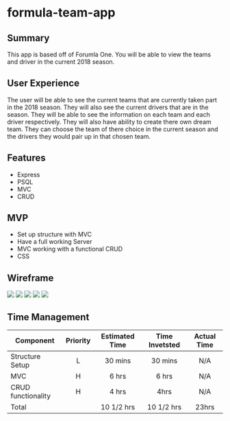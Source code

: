 # formula-team-app

## Summary

This app is based off of Forumla One. You will be able to view the teams and driver in the current 2018 season. 

## User Experience

The user will be able to see the current teams that are currently taken part in the 2018 season. They will also see the current drivers that are in the season. They will be able to see the information on each team and each driver respectively. They will also have ability to create there own dream team. They can choose the team of there choice in the current season and the drivers they would pair up in that chosen team. 

## Features

- Express
- PSQL
- MVC
- CRUD

## MVP

- Set up structure with MVC
- Have a full working Server
- MVC working with a functional CRUD
- CSS

## Wireframe

<img src="wireframe1.jpg"/>
<img src="wireframe2.jpg"/>
<img src="wireframe3.jpg"/>
<img src="wireframe4.jpg"/>
<img src="wireframe5.jpg"/>

## Time Management
| Component | Priority | Estimated Time | Time Invetsted | Actual Time |
| --- | :---: |  :---: | :---: | :---: |
| Structure Setup | L | 30 mins| 30 mins | N/A |
| MVC | H | 6 hrs| 6 hrs | N/A |
| CRUD functionality | H | 4 hrs| 4hrs | N/A |
| Total |  | 10 1/2 hrs| 10 1/2 hrs | 23hrs |


